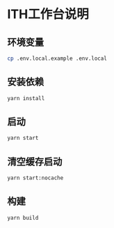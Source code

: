 # ITH工作台说明

## 环境变量

```bash
cp .env.local.example .env.local
```

## 安装依赖

```bash
yarn install
```

## 启动

```bash
yarn start
```

## 清空缓存启动

```bash
yarn start:nocache
```

## 构建

```bash
yarn build
```

